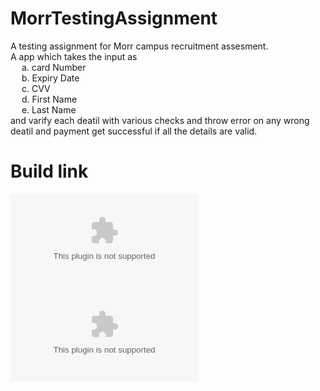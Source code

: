 # MorrTestingAssignment
A testing assignment for Morr campus recruitment assesment. <br />
A app which takes the input as <br />
 &emsp; a. card Number <br />
 &emsp; b. Expiry Date <br />
 &emsp; c. CVV <br />
 &emsp; d. First Name <br />
 &emsp; e. Last Name <br />
 and varify each deatil with various checks and throw error on any wrong deatil and payment get successful if all the details are valid. <br />
# Build link
![Link for build view](https://github.com/devrats/MorrTestingAssignment/blob/master/app-debug.apk) <br />
![Link for build download](https://github.com/devrats/MorrTestingAssignment/raw/master/app-debug.apk)
